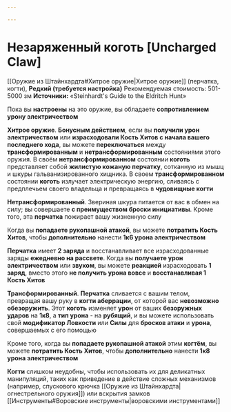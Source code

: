 ```yaml
---

---
```

# Незаряженный коготь [Uncharged Claw]

[[Оружие из Штайнхардта#Хитрое оружие|Хитрое оружие]] (перчатка, когти), **Редкий (требуется настройка)**
Рекомендуемая стоимость: 501-5000 зм
**Источники:** «Steinhardt's Guide to the Eldritch Hunt»

Пока вы **настроены** на это оружие, вы обладаете **сопротивлением урону электричеством**

**Хитрое оружие**. **Бонусным действием**, если вы **получили урон электричеством** или **израсходовали Кость Хитов с начала вашего последнего хода**, вы можете **переключаться** между **трансформированным** и **нетрансформированным** состояниями этого оружия. В своём **нетрансформированном** состоянии **коготь** представляет собой **жилистую кожаную перчатку**, сотканную из мышц и шкуры гальванизированного хищника. В своем **трансформированном** состоянии **коготь** излучает электрическую энергию, сливаясь с предплечьем своего владельца и превращаясь в **чудовищные когти**

**Нетрансформированный**. Звериная шкура питается от вас в обмен на силу; вы совершаете **с преимуществом броски инициативы**. Кроме того, эта **перчатка** пожирает вашу жизненную силу

Когда вы **попадаете рукопашной атакой**, вы можете **потратить Кость Хитов**, чтобы **дополнительно** нанести **1к6 урона электричеством**

**Перчатка** имеет **2 заряда** и восстанавливает все израсходованные заряды **ежедневно на рассвете**. Когда вы **получаете урон электричеством** или **звуком**, вы можете **реакцией** израсходовать **1 заряд**, вместо этого **не получить урона вовсе** и **восстанавливая 1 Кость Хитов**

**Трансформированный**. **Перчатка** сливается с вашим телом, превращая вашу руку в **когти аберрации**, от которой вас **невозможно обезоружить**. Этот **коготь** изменяет **урон** от ваших **безоружных ударов** на **1к8**, а **тип урона** - на **рубящий**, и вы можете использовать свой **модификатор Ловкости** или **Силы** для **бросков атаки** и **урона**, совершаемых с его помощью

Кроме того, когда вы **попадаете рукопашной атакой** этим **когтём**, вы можете **потратить Кость Хитов**, чтобы **дополнительно** нанести **1к8 урона электричеством**

**Когти** слишком неудобны, чтобы использовать их для деликатных манипуляций, таких как приведение в действие сложных механизмов (например, спускового крючка [[Оружие из Штайнхардта|огнестрельного оружия]]) или вскрытия замков [[Инструменты#Воровские инструменты|воровскими инструментами]]